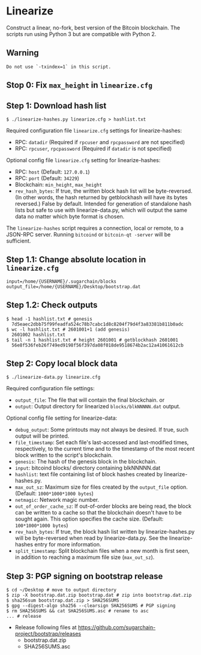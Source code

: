 # Linearize
Construct a linear, no-fork, best version of the Bitcoin blockchain. The scripts
run using Python 3 but are compatible with Python 2.

## Warning
    Do not use `-txindex=1` in this script.

## Stop 0: Fix `max_height` in `linearize.cfg`

## Step 1: Download hash list

    $ ./linearize-hashes.py linearize.cfg > hashlist.txt

Required configuration file `linearize.cfg` settings for linearize-hashes:
* RPC: `datadir` (Required if `rpcuser` and `rpcpassword` are not specified)
* RPC: `rpcuser`, `rpcpassword` (Required if `datadir` is not specified)

Optional config file `linearize.cfg` setting for linearize-hashes:
* RPC: `host`  (Default: `127.0.0.1`)
* RPC: `port`  (Default: `34229`)
* Blockchain: `min_height`, `max_height`
* `rev_hash_bytes`: If true, the written block hash list will be
byte-reversed. (In other words, the hash returned by getblockhash will have its
bytes reversed.) False by default. Intended for generation of
standalone hash lists but safe to use with linearize-data.py, which will output
the same data no matter which byte format is chosen.

The `linearize-hashes` script requires a connection, local or remote, to a
JSON-RPC server. Running `bitcoind` or `bitcoin-qt -server` will be sufficient.

## Step 1.1: Change absolute location in `linearize.cfg`

    input=/home/{USERNAME}/.sugarchain/blocks
    output_file=/home/{USERNAME}/Desktop/bootstrap.dat

## Step 1.2: Check outputs

    $ head -1 hashlist.txt # genesis
      7d5eaec2dbb75f99feadfa524c78b7cabc1d8c8204f79d4f3a83381b811b0adc
    $ wc -l hashlist.txt # 2601001+1 (add genesis)
      2601002 hashlist.txt
    $ tail -n 1 hashlist.txt # height 2601001 # getblockhash 2601001
      56e8f536feb26f749ed9198f56f397da08f018de9518674b2ac12a41061612cb

## Step 2: Copy local block data

    $ ./linearize-data.py linearize.cfg

Required configuration file settings:
* `output_file`: The file that will contain the final blockchain.
      or
* `output`: Output directory for linearized `blocks/blkNNNNN.dat` output.

Optional config file setting for linearize-data:
* `debug_output`: Some printouts may not always be desired. If true, such output
will be printed.
* `file_timestamp`: Set each file's last-accessed and last-modified times,
respectively, to the current time and to the timestamp of the most recent block
written to the script's blockchain.
* `genesis`: The hash of the genesis block in the blockchain.
* `input`: bitcoind blocks/ directory containing blkNNNNN.dat
* `hashlist`: text file containing list of block hashes created by
linearize-hashes.py.
* `max_out_sz`: Maximum size for files created by the `output_file` option.
(Default: `1000*1000*1000 bytes`)
* `netmagic`: Network magic number.
* `out_of_order_cache_sz`: If out-of-order blocks are being read, the block can
be written to a cache so that the blockchain doesn't have to be sought again.
This option specifies the cache size. (Default: `100*1000*1000 bytes`)
* `rev_hash_bytes`: If true, the block hash list written by linearize-hashes.py
will be byte-reversed when read by linearize-data.py. See the linearize-hashes
entry for more information.
* `split_timestamp`: Split blockchain files when a new month is first seen, in
addition to reaching a maximum file size (`max_out_sz`).

## Step 3: PGP signing on bootstrap release

    $ cd ~/Desktop # move to output directory
    $ zip -X bootstrap.dat.zip bootstrap.dat # zip into bootstrap.dat.zip
    $ sha256sum bootstrap.dat.zip > SHA256SUMS
    $ gpg --digest-algo sha256 --clearsign SHA256SUMS # PGP signing
    $ rm SHA256SUMS && cat SHA256SUMS.asc # rename to asc
    ... # release

* Release following files at https://github.com/sugarchain-project/bootstrap/releases
  - bootstrap.dat.zip
  - SHA256SUMS.asc
